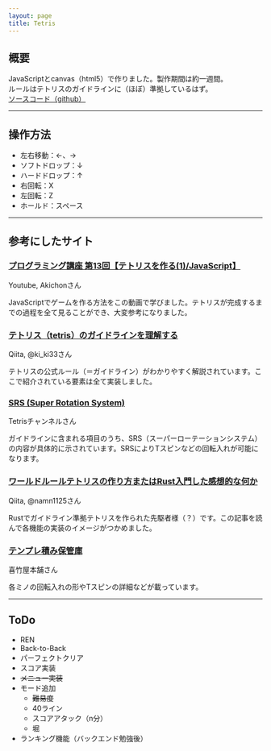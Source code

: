 ```yaml
---
layout: page
title: Tetris
---
```

<canvas id="can"></canvas>
<script src="tetris.js"></script>


## 概要
JavaScriptとcanvas（html5）で作りました。製作期間は約一週間。<br>
ルールはテトリスのガイドラインに（ほぼ）準拠しているはず。<br>
[ソースコード（github）](https://github.com/adoboshi/adoboshi.github.io/blob/master/tetris.js)

***
## 操作方法
- 左右移動：←、→
- ソフトドロップ：↓
- ハードドロップ：↑
- 右回転：X
- 左回転：Z
- ホールド：スペース

***
## 参考にしたサイト
### [プログラミング講座 第13回【テトリスを作る(1)/JavaScript】](https://youtu.be/LJlKaTwtSdI)
Youtube, Akichonさん

JavaScriptでゲームを作る方法をこの動画で学びました。テトリスが完成するまでの過程を全て見ることができ、大変参考になりました。

### [テトリス（tetris）のガイドラインを理解する](https://qiita.com/ki_ki33/items/35566f052af7b916607b)
Qiita, @ki_ki33さん

テトリスの公式ルール（＝ガイドライン）がわかりやすく解説されています。ここで紹介されている要素は全て実装しました。

### [SRS (Super Rotation System)](https://tetrisch.github.io/main/srs.html)
Tetrisチャンネルさん

ガイドラインに含まれる項目のうち、SRS（スーパーローテーションシステム）の内容が具体的に示されています。SRSによりTスピンなどの回転入れが可能になります。

### [ワールドルールテトリスの作り方またはRust入門した感想的な何か](https://qiita.com/namn1125/items/15ddea322c086aa1b0d3)
Qiita, @namn1125さん

Rustでガイドライン準拠テトリスを作られた先駆者様（？）です。この記事を読んで各機能の実装のイメージがつかめました。

### [テンプレ積み保管庫](http://waka.nu/tetris/)
喜竹屋本舗さん

各ミノの回転入れの形やTスピンの詳細などが載っています。

***
## ToDo
- REN
- Back-to-Back
- パーフェクトクリア
- スコア実装
- ~~メニュー実装~~
- モード追加
	- ~~難易度~~
	- 40ライン
	- スコアアタック（n分）
	- 堀
- ランキング機能（バックエンド勉強後）